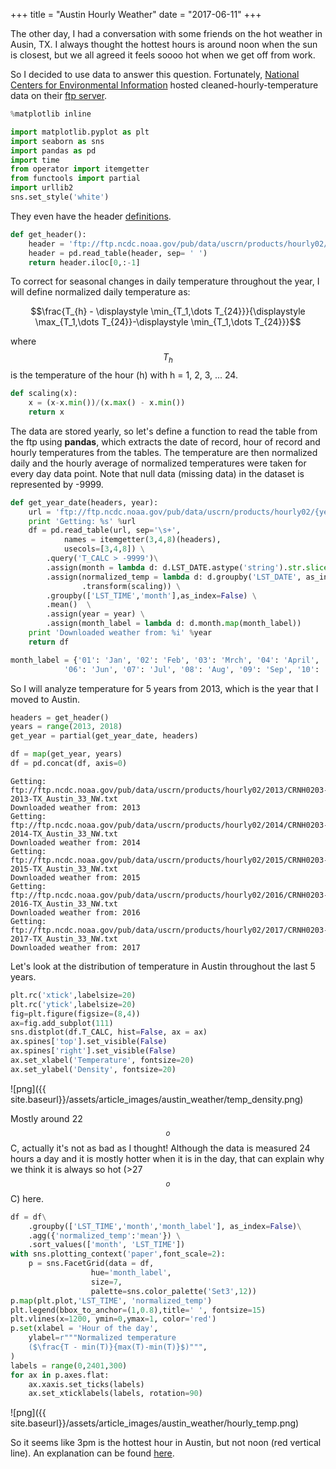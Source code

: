 +++
title = "Austin Hourly Weather"
date = "2017-06-11"
+++


The other day, I had a conversation with some friends on the hot weather in Ausin, TX. I always thought the hottest hours is around noon when the sun is closest, but we all agreed it feels soooo hot when we get off from work.

So I decided to use data to answer this question. Fortunately, [National Centers for Environmental Information](https://www.ncdc.noaa.gov) hosted cleaned-hourly-temperature data on their [ftp server](ftp://ftp.ncdc.noaa.gov/pub/data/uscrn/products/hourly02).


```python
%matplotlib inline

import matplotlib.pyplot as plt
import seaborn as sns
import pandas as pd
import time
from operator import itemgetter
from functools import partial
import urllib2
sns.set_style('white')
```

They even have the header [definitions](ftp://ftp.ncdc.noaa.gov/pub/data/uscrn/products/hourly02/HEADERS.txt).

```python
def get_header():
    header = 'ftp://ftp.ncdc.noaa.gov/pub/data/uscrn/products/hourly02/HEADERS.txt'
    header = pd.read_table(header, sep= ' ')
    return header.iloc[0,:-1]
```

To correct for seasonal changes in daily temperature throughout the year, I will define normalized daily temperature as:

$$\frac{T_{h} - \displaystyle \min_{T_1,\dots T_{24}}}{\displaystyle \max_{T_1,\dots T_{24}}-\displaystyle \min_{T_1,\dots T_{24}}}$$

where $$T_{h}$$ is the temperature of the hour (h) with h = 1, 2, 3, ... 24.

```python
def scaling(x):
    x = (x-x.min())/(x.max() - x.min())
    return x
```

The data are stored yearly, so let's define a function to read the table from the ftp using **pandas**, which extracts the date of record, hour of record and hourly temperatures from the tables. The temperature are then normalized daily and the hourly average of normalized temperatures were taken for every day data point. Note that null data (missing data) in the dataset is represented by -9999.

```python
def get_year_date(headers, year):
    url = 'ftp://ftp.ncdc.noaa.gov/pub/data/uscrn/products/hourly02/{year}/CRNH0203-{year}-TX_Austin_33_NW.txt'.format(year = year)
    print 'Getting: %s' %url
    df = pd.read_table(url, sep='\s+', 
            names = itemgetter(3,4,8)(headers),
            usecols=[3,4,8]) \
        .query('T_CALC > -9999')\
        .assign(month = lambda d: d.LST_DATE.astype('string').str.slice(4,6)) \
        .assign(normalized_temp = lambda d: d.groupby('LST_DATE', as_index=False)['T_CALC']\
                .transform(scaling)) \
        .groupby(['LST_TIME','month'],as_index=False) \
        .mean()  \
        .assign(year = year) \
        .assign(month_label = lambda d: d.month.map(month_label))
    print 'Downloaded weather from: %i' %year
    return df

month_label = {'01': 'Jan', '02': 'Feb', '03': 'Mrch', '04': 'April', '05': 'May',
            '06': 'Jun', '07': 'Jul', '08': 'Aug', '09': 'Sep', '10': 'Nov', '12': 'Dec'}
```


So I will analyze temperature for 5 years from 2013, which is the year that I moved to Austin.


```python
headers = get_header()
years = range(2013, 2018)
get_year = partial(get_year_date, headers)

df = map(get_year, years)
df = pd.concat(df, axis=0)
```

    Getting: ftp://ftp.ncdc.noaa.gov/pub/data/uscrn/products/hourly02/2013/CRNH0203-2013-TX_Austin_33_NW.txt
    Downloaded weather from: 2013
    Getting: ftp://ftp.ncdc.noaa.gov/pub/data/uscrn/products/hourly02/2014/CRNH0203-2014-TX_Austin_33_NW.txt
    Downloaded weather from: 2014
    Getting: ftp://ftp.ncdc.noaa.gov/pub/data/uscrn/products/hourly02/2015/CRNH0203-2015-TX_Austin_33_NW.txt
    Downloaded weather from: 2015
    Getting: ftp://ftp.ncdc.noaa.gov/pub/data/uscrn/products/hourly02/2016/CRNH0203-2016-TX_Austin_33_NW.txt
    Downloaded weather from: 2016
    Getting: ftp://ftp.ncdc.noaa.gov/pub/data/uscrn/products/hourly02/2017/CRNH0203-2017-TX_Austin_33_NW.txt
    Downloaded weather from: 2017

Let's look at the distribution of temperature in Austin throughout the last 5 years.

```python
plt.rc('xtick',labelsize=20)
plt.rc('ytick',labelsize=20)
fig=plt.figure(figsize=(8,4))
ax=fig.add_subplot(111)
sns.distplot(df.T_CALC, hist=False, ax = ax)
ax.spines['top'].set_visible(False)
ax.spines['right'].set_visible(False)
ax.set_xlabel('Temperature', fontsize=20)
ax.set_ylabel('Density', fontsize=20)
```

![png]({{ site.baseurl}}/assets/article_images/austin_weather/temp_density.png)

Mostly around 22 $$^o$$C, actually it's not as bad as I thought! Although the data is measured 24 hours a day and it is mostly hotter when it is in the day, that can explain why we think it is always so hot (>27$$^o$$C) here.

```python
df = df\
    .groupby(['LST_TIME','month','month_label'], as_index=False)\
    .agg({'normalized_temp':'mean'}) \
    .sort_values(['month', 'LST_TIME'])
with sns.plotting_context('paper',font_scale=2):
    p = sns.FacetGrid(data = df, 
                  hue='month_label', 
                  size=7, 
                  palette=sns.color_palette('Set3',12))
p.map(plt.plot,'LST_TIME', 'normalized_temp')
plt.legend(bbox_to_anchor=(1,0.8),title=' ', fontsize=15)
plt.vlines(x=1200, ymin=0,ymax=1, color='red')
p.set(xlabel = 'Hour of the day', 
    ylabel=r"""Normalized temperature
    ($\frac{T - min(T)}{max(T)-min(T)}$)""",
)
labels = range(0,2401,300)
for ax in p.axes.flat:
    ax.xaxis.set_ticks(labels)
    ax.set_xticklabels(labels, rotation=90)
```


![png]({{ site.baseurl}}/assets/article_images/austin_weather/hourly_temp.png)


So it seems like 3pm is the hottest hour in Austin, but not noon (red vertical line). An explanation can be found [here](http://www.almanac.com/fact/what-is-the-hottest-time-of-dayr).
